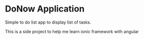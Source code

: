 # DoNow Application

Simple to do list app to display list of tasks.

This is a side project to help me learn ionic framework with angular
